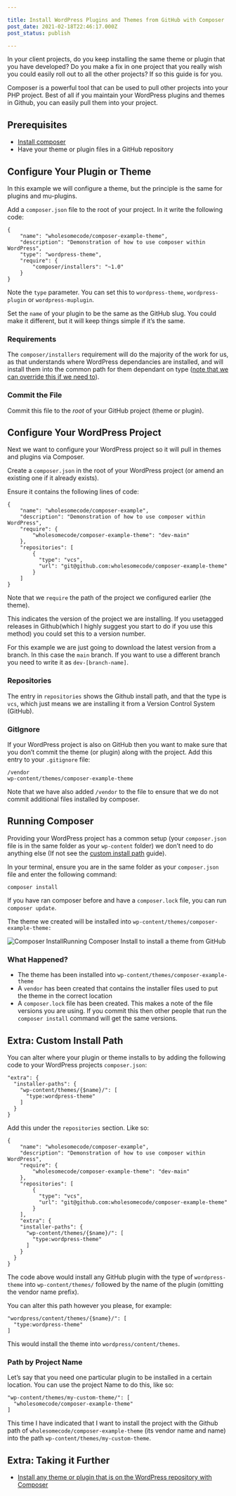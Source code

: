 ```yaml
---

title: Install WordPress Plugins and Themes from GitHub with Composer
post_date: 2021-02-18T22:46:17.000Z
post_status: publish

---
```


In your client projects, do you keep installing the same theme or plugin that you have developed? Do you make a fix in one project that you really wish you could easily roll out to all the other projects? If so this guide is for you.

Composer is a powerful tool that can be used to pull other projects into your PHP project. Best of all if you maintain your WordPress plugins and themes in Github, you can easily pull them into your project.

Prerequisites
------------------

*   [Install composer](https://getcomposer.org/doc/00-intro.md)
*   Have your theme or plugin files in a GitHub repository

Configure Your Plugin or Theme
---------------------------------------

In this example we will configure a theme, but the principle is the same for plugins and mu-plugins.

Add a `composer.json` file to the root of your project. In it write the following code:

```
{
    "name": "wholesomecode/composer-example-theme",
    "description": "Demonstration of how to use composer within WordPress",
    "type": "wordpress-theme",
    "require": {
        "composer/installers": "~1.0"
    }
}
```

Note the `type` parameter. You can set this to `wordpress-theme`, `wordpress-plugin` or `wordpress-muplugin`.

Set the `name` of your plugin to be the same as the GitHub slug. You could make it different, but it will keep things simple if it’s the same.

### Requirements

The `composer/installers` requirement will do the majority of the work for us, as that understands where WordPress dependancies are installed, and will install them into the common path for them dependant on type ([note that we can override this if we need to](https://wholesomecode.ltd/#custom-install-path)).

### Commit the File

Commit this file to the _root_ of your GitHub project (theme or plugin).

Configure Your WordPress Project
-------------------------------------

Next we want to configure your WordPress project so it will pull in themes and plugins via Composer.

Create a `composer.json` in the root of your WordPress project (or amend an existing one if it already exists).

Ensure it contains the following lines of code:

```
{
    "name": "wholesomecode/composer-example",
    "description": "Demonstration of how to use composer within WordPress",
    "require": {
        "wholesomecode/composer-example-theme": "dev-main"
    },
    "repositories": [
        {
          "type": "vcs",
          "url": "git@github.com:wholesomecode/composer-example-theme"
        }
    ]
}
```

Note that we `require` the path of the project we configured earlier (the theme).

This indicates the version of the project we are installing. If you usetagged releases in Github(which I highly suggest you start to do if you use this method) you could set this to a version number.

For this example we are just going to download the latest version from a branch. In this case the `main` branch. If you want to use a different branch you need to write it as `dev-[branch-name]`.

### Repositories

The entry in `repositories` shows the Github install path, and that the type is `vcs`, which just means we are installing it from a Version Control System (GitHub).

### GitIgnore

If your WordPress project is also on GitHub then you want to make sure that you don’t commit the theme (or plugin) along with the project. Add this entry to your `.gitignore` file:

```
/vendor
wp-content/themes/composer-example-theme
```

Note that we have also added `/vendor` to the file to ensure that we do not commit additional files installed by composer.

Running Composer
---------------------

Providing your WordPress project has a common setup (your `composer.json` file is in the same folder as your `wp-content` folder) we don’t need to do anything else (If not see the [custom install path](https://wholesomecode.ltd/#custom-install-path) guide).

In your terminal, ensure you are in the same folder as your `composer.json` file and enter the following command:

```
composer install
```

If you have ran composer before and have a `composer.lock` file, you can run `composer update`.

The theme we created will be installed into `wp-content/themes/composer-example-theme:`

![Composer Install](https://cdn.hashnode.com/res/hashnode/image/upload/v1639989945159/pWbUiuaNg.gif)Running Composer Install to install a theme from GitHub

### What Happened?

*   The theme has been installed into `wp-content/themes/composer-example-theme`
*   A `vendor` has been created that contains the installer files used to put the theme in the correct location
*   A `composer.lock` file has been created. This makes a note of the file versions you are using. If you commit this then other people that run the `composer install` command will get the same versions.

Extra: Custom Install Path
----------------------------

You can alter where your plugin or theme installs to by adding the following code to your WordPress projects `composer.json`:

```
"extra": {
  "installer-paths": {
    "wp-content/themes/{$name}/": [
      "type:wordpress-theme"
    ]
  }
}
```

Add this under the `repositories` section. Like so:

```
{
    "name": "wholesomecode/composer-example",
    "description": "Demonstration of how to use composer within WordPress",
    "require": {
        "wholesomecode/composer-example-theme": "dev-main"
    },
    "repositories": [
        {
          "type": "vcs",
          "url": "git@github.com:wholesomecode/composer-example-theme"
        }
    ],
    "extra": {
    "installer-paths": {
      "wp-content/themes/{$name}/": [
        "type:wordpress-theme"
      ]
    }
  }
}
```

The code above would install any GitHub plugin with the type of `wordpress-theme` into `wp-content/themes/` followed by the name of the plugin (omitting the vendor name prefix).

You can alter this path however you please, for example:

```
"wordpress/content/themes/{$name}/": [
  "type:wordpress-theme"
]
```

This would install the theme into `wordpress/content/themes`.

### Path by Project Name

Let’s say that you need one particular plugin to be installed in a certain location. You can use the project Name to do this, like so:

```
"wp-content/themes/my-custom-theme/": [
  "wholesomecode/composer-example-theme"
]
```

This time I have indicated that I want to install the project with the Github path of `wholesomecode/composer-example-theme` (its vendor name and name) into the path `wp-content/themes/my-custom-theme`.

Extra: Taking it Further
--------------------------

*   [Install any theme or plugin that is on the WordPress repository with Composer](https://wholesomecode.ltd/guides/install-wordpress-repository-plugins-themes-composer/)